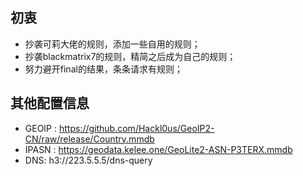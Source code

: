 ## 初衷
* 抄袭可莉大佬的规则，添加一些自用的规则；
* 抄袭blackmatrix7的规则，精简之后成为自己的规则；
* 努力避开final的结果，条条请求有规则；


## 其他配置信息
* GEOIP : https://github.com/Hackl0us/GeoIP2-CN/raw/release/Country.mmdb
* IPASN : https://geodata.kelee.one/GeoLite2-ASN-P3TERX.mmdb
* DNS: h3://223.5.5.5/dns-query
